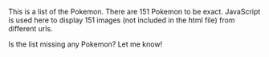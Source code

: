 This is a list of the Pokemon. There are 151 Pokemon to be exact. JavaScript is used here to display 151 images (not included in the html file) from different urls.

Is the list missing any Pokemon? Let me know!